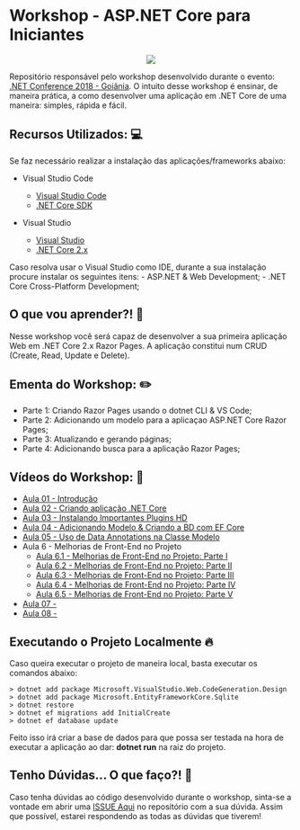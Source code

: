 # Workshop - ASP.NET Core para Iniciantes

<p align="center">
  <img src="https://i.imgsafe.org/4d/4de4b63490.jpeg"/>  
</p>

Repositório responsável pelo workshop desenvolvido durante o evento: [.NET Conference 2018 - Goiânia](https://ev.congressy.com/dotnetconf-workshop-net-core/).
O intuito desse workshop é ensinar, de maneira prática, a como desenvolver uma aplicação em .NET Core de uma maneira: simples, rápida e fácil.

## Recursos Utilizados: :computer:

Se faz necessário realizar a instalação das aplicações/frameworks abaixo:

* Visual Studio Code

    - [Visual Studio Code](https://code.visualstudio.com/)
    - [.NET Core SDK](https://www.microsoft.com/net/download)

* Visual Studio

    - [Visual Studio](https://bit.ly/2zBXxF8)
    - [.NET Core 2.x](https://www.microsoft.com/net/download)

Caso resolva usar o Visual Studio como IDE, durante a sua instalação procure instalar os seguintes itens:
    - ASP.NET & Web Development;
    - .NET Core Cross-Platform Development;

## O que vou aprender?! :blue_book:

Nesse workshop você será capaz de desenvolver a sua primeira aplicação Web em .NET Core 2.x Razor Pages.
A aplicação constitui num CRUD (Create, Read, Update e Delete).

## Ementa do Workshop: :pencil2:

- Parte 1: Criando Razor Pages usando o dotnet CLI & VS Code;
- Parte 2: Adicionando um modelo para a aplicaçao ASP.NET Core Razor Pages;
- Parte 3: Atualizando e gerando páginas;
- Parte 4: Adicionando busca para a aplicação Razor Pages;

## Vídeos do Workshop: :movie_camera:

- [Aula 01 - Introdução](https://youtu.be/njlmcXxSHE4)
- [Aula 02 - Criando aplicação .NET Core](https://youtu.be/QobTy9hMUsA)
- [Aula 03 - Instalando Importantes Plugins HD](https://youtu.be/QobTy9hMUsA)
- [Aula 04 - Adicionando Modelo & Criando a BD com EF Core](https://youtu.be/2UpKRHgE79I)
- [Aula 05 - Uso de Data Annotations na Classe Modelo](https://youtu.be/3rOydR0HVEk)
- Aula 6 - Melhorias de Front-End no Projeto
    - [Aula 6.1 - Melhorias de Front-End no Projeto: Parte I](https://youtu.be/NJ9PIn1iRSI)
    - [Aula 6.2 - Melhorias de Front-End no Projeto: Parte II](https://youtu.be/drXNN8vrG8o)
    - [Aula 6.3 - Melhorias de Front-End no Projeto: Parte III](https://youtu.be/YuB4AThdHkI)
    - [Aula 6.4 - Melhorias de Front-End no Projeto: Parte IV](https://youtu.be/47tG0qH6a_M)
    - [Aula 6.5 - Melhorias de Front-End no Projeto: Parte V](https://youtu.be/qiaqJplpNV0)
- [Aula 07 - ]()
- [Aula 08 - ]()

## Executando o Projeto Localmente :fire:

Caso queira executar o projeto de maneira local, basta executar os comandos abaixo:

```
> dotnet add package Microsoft.VisualStudio.Web.CodeGeneration.Design
> dotnet add package Microsoft.EntityFrameworkCore.Sqlite
> dotnet restore
> dotnet ef migrations add InitialCreate
> dotnet ef database update
```

Feito isso irá criar a base de dados para que possa ser testada na hora de executar a aplicação ao dar: **dotnet run** na raiz do projeto.

## Tenho Dúvidas... O que faço?! :triangular_flag_on_post:

Caso tenha dúvidas ao código desenvolvido durante o workshop, sinta-se a vontade em abrir uma [ISSUE Aqui](https://github.com/glaucia86/workshop-net-core-iniciantes/issues) no repositório com a sua dúvida. Assim que possível, estarei respondendo as todas as dúvidas que tiverem! 
